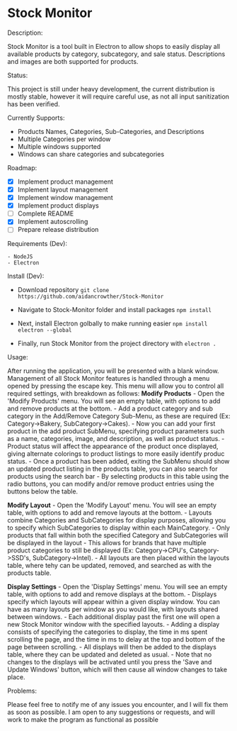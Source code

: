 # Stock Monitor

Description:

  Stock Monitor is a tool built in Electron to allow shops to easily display all available products by category, subcategory, and sale status. Descriptions and images are both supported for products.
  
Status:
  
   This project is still under heavy development, the current distribution is mostly stable, however it will require careful use, as not all input sanitization has been verified.
   
   Currently Supports:
   
   - Products Names, Categories, Sub-Categories, and Descriptions
   - Multiple Categories per window
   - Multiple windows supported
   - Windows can share categories and subcategories
   
Roadmap:

   - [X] Implement product management
   - [X] Implement layout management
   - [X] Implement window management
   - [X] Implement product displays
   - [ ] Complete README
   - [X] Implement autoscrolling
   - [ ] Prepare release distribution
   
Requirements (Dev):

    - NodeJS
    - Electron
   
Install (Dev):

   - Download repository
     `git clone https://github.com/aidancrowther/Stock-Monitor`
     
   - Navigate to Stock-Monitor folder and install packages
     `npm install`
     
   - Next, install Electron golbally to make running easier
     `npm install electron --global`
     
   - Finally, run Stock Monitor from the project directory with
     `electron .`
      
Usage:

   After running the application, you will be presented with a blank window. Management of all Stock Monitor features is handled through a menu opened by pressing the escape key. This menu will allow you to control all required settings, with breakdown as follows:
   __Modify Products__
    - Open the 'Modify Products' menu. You will see an empty table, with options to add and remove products at the bottom.
    - Add a product category and sub category in the Add/Remove Category Sub-Menu, as these are required (Ex: Category->Bakery, SubCategory->Cakes).
    - Now you can add your first product in the add product SubMenu, specifying product parameters such as a name, categories, image, and description, as well as product status.
      - Product status will affect the appearance of the product once displayed, giving alternate colorings to product listings to more easily identify produc status.
    - Once a product has been added, exiting the SubMenu should show an updated product listing in the products table, you can also search for products using the search bar
      - By selecting products in this table using the radio buttons, you can modify and/or remove product entries using the buttons below the table.

  __Modify Layout__
    - Open the 'Modify Layout' menu. You will see an empty table, with options to add and remove layouts at the bottom.
    - Layouts combine Categories and SubCategories for display purposes, allowing you to specify which SubCategories to display within each MainCategory.
    - Only products that fall within both the specified Category and SubCategories will be displayed in the layout
      - This allows for brands that have multiple product categories to still be displayed (Ex: Category->CPU's, Category->SSD's, SubCategory->Intel).
    - All layouts are then placed within the layouts table, where tehy can be updated, removed, and searched as with the products table.
    
  __Display Settings__
    - Open the 'Display Settings' menu. You will see an empty table, with options to add and remove displays at the bottom.
    - Displays specify which layouts will appear within a given display window. You can have as many layouts per window as you would like, with layouts shared between windows.
      - Each additional display past the first one will open a new Stock Monitor window with the specified layouts.
    - Adding a display consists of specifying the categories to display, the time in ms spent scrolling the page, and the time in ms to delay at the top and bottom of the page between scrolling.
    - All displays will then be added to the displays table, where they can be updated and deleted as usual.
      - Note that no changes to the displays will be activated until you press the 'Save and Update Windows' button, which will then cause all window changes to take place.

Problems:

   Please feel free to notify me of any issues you encounter, and I will fix them as soon as possible. I am open to any suggestions or requests, and will work to make the program as functional as possible
